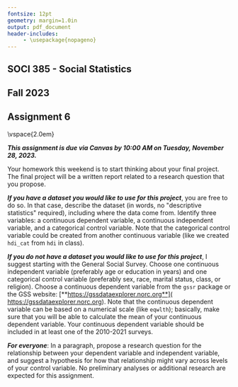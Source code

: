 ```yaml
---
fontsize: 12pt
geometry: margin=1.0in
output: pdf_document
header-includes:
     - \usepackage{nopageno}
---
```


## SOCI 385 - Social Statistics
## Fall 2023
## Assignment 6

\vspace{2.0em}

***This assignment is due via Canvas by 10:00 AM on Tuesday, November 28, 2023.***

Your homework this weekend is to start thinking about your final project. The final project will be a written report related to a research question that you propose.

***If you have a dataset you would like to use for this project***, you are free to do so. In that case, describe the dataset (in words, no "descriptive statistics" required), including where the data come from. Identify three variables: a continuous dependent variable, a continuous independent variable, and a categorical control variable. Note that the categorical control variable could be created from another continuous variable (like we created `hdi_cat` from `hdi` in class).

***If you do not have a dataset you would like to use for this project***, I suggest starting with the General Social Survey. Choose one continuous independent variable (preferably age or education in years) and one categorical control variable (preferably sex, race, marital status, class, or religion). Choose a continuous dependent variable from the `gssr` package or the GSS website: [**https://gssdataexplorer.norc.org**]( https://gssdataexplorer.norc.org). Note that the continuous dependent variable can be based on a numerical scale (like `eqwlth`); basically, make sure that you will be able to calculate the mean of your continuous dependent variable. Your continuous dependent variable should be included in at least one of the 2010-2021 surveys.

***For everyone***: In a paragraph, propose a research question for the relationship between your dependent variable and independent variable, and suggest a hypothesis for how that relationship might vary across levels of your control variable. No preliminary analyses or additional research are expected for this assignment.
